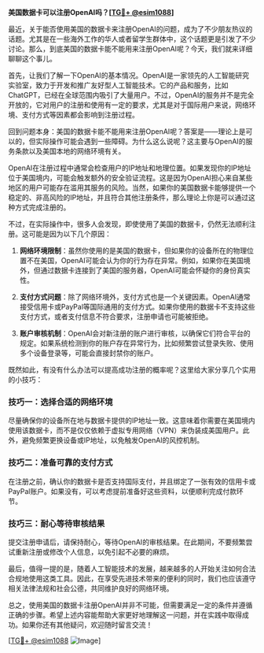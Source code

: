 **美国数据卡可以注册OpenAI吗？[[TG💪+ @esim1088](https://t.me/s/esim1088)]**

最近，关于能否使用美国的数据卡来注册OpenAI的问题，成为了不少朋友热议的话题。尤其是在一些海外工作的华人或者留学生群体中，这个话题更是引发了不少讨论。那么，到底美国的数据卡能不能用来注册OpenAI呢？今天，我们就来详细聊聊这个事儿。

首先，让我们了解一下OpenAI的基本情况。OpenAI是一家领先的人工智能研究实验室，致力于开发和推广友好型人工智能技术。它的产品和服务，比如ChatGPT，已经在全球范围内吸引了大量用户。不过，OpenAI的服务并不是完全开放的，它对用户的注册和使用有一定的要求，尤其是对于国际用户来说，网络环境、支付方式等因素都会影响到注册过程。

回到问题本身：美国的数据卡能不能用来注册OpenAI呢？答案是——理论上是可以的，但实际操作可能会遇到一些障碍。为什么这么说呢？这主要与OpenAI的服务条款以及美国本地的网络环境有关。

OpenAI在注册过程中通常会检查用户的IP地址和地理位置。如果发现你的IP地址位于美国境内，可能会触发额外的安全验证流程。这是因为OpenAI担心来自某些地区的用户可能存在滥用其服务的风险。当然，如果你的美国数据卡能够提供一个稳定的、非高风险的IP地址，并且符合其他注册条件，那么理论上你是可以通过这种方式完成注册的。

不过，在实际操作中，很多人会发现，即使使用了美国的数据卡，仍然无法顺利注册。这可能是因为以下几个原因：

1. **网络环境限制**：虽然你使用的是美国的数据卡，但如果你的设备所在的物理位置不在美国，OpenAI可能会认为你的行为存在异常。例如，如果你在美国境外，但通过数据卡连接到了美国的服务器，OpenAI可能会怀疑你的身份真实性。

2. **支付方式问题**：除了网络环境外，支付方式也是一个关键因素。OpenAI通常接受信用卡或PayPal等国际通用的支付方式。如果你使用的数据卡不支持这些支付方式，或者支付信息不符合要求，注册申请也可能被拒绝。

3. **账户审核机制**：OpenAI会对新注册的账户进行审核，以确保它们符合平台的规定。如果系统检测到你的账户存在异常行为，比如频繁尝试登录失败、使用多个设备登录等，可能会直接封禁你的账户。

既然如此，有没有什么办法可以提高成功注册的概率呢？这里给大家分享几个实用的小技巧：

### 技巧一：选择合适的网络环境

尽量确保你的设备所在地与数据卡提供的IP地址一致。这意味着你需要在美国境内使用该数据卡，而不是仅仅依赖于虚拟专用网络（VPN）来伪装成美国用户。此外，避免频繁更换设备或IP地址，以免触发OpenAI的风控机制。

### 技巧二：准备可靠的支付方式

在注册之前，确认你的数据卡是否支持国际支付，并且绑定了一张有效的信用卡或PayPal账户。如果没有，可以考虑提前准备好这些资料，以便顺利完成付款环节。

### 技巧三：耐心等待审核结果

提交注册申请后，请保持耐心，等待OpenAI的审核结果。在此期间，不要频繁尝试重新注册或修改个人信息，以免引起不必要的麻烦。

最后，值得一提的是，随着人工智能技术的发展，越来越多的人开始关注如何合法合规地使用这类工具。因此，在享受先进技术带来的便利的同时，我们也应该遵守相关法律法规和社会公德，共同维护良好的网络环境。

总之，使用美国的数据卡注册OpenAI并非不可能，但需要满足一定的条件并遵循正确的步骤。希望上述内容能帮助大家更好地理解这一问题，并在实践中取得成功。如果你还有其他疑问，欢迎随时留言交流！

[[TG💪+ @esim1088](https://t.me/s/esim1088) ![Image](https://i.postimg.cc/4NQfJmqS/Snipaste-2025-05-13-00-14-12.png)]